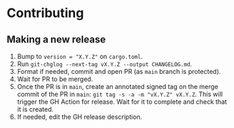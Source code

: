 # Contributing

## Making a new release

1. Bump to `version = "X.Y.Z"` on `cargo.toml`.
2. Run `git-chglog --next-tag vX.Y.Z --output CHANGELOG.md`.
3. Format if needed, commit and open PR (as `main` branch is protected).
4. Wait for PR to be merged.
5. Once the PR is in `main`, create an annotated signed tag on the merge commit
   of the PR in `main`:
   `git tag -s -a -m "vX.Y.Z" vX.Y.Z`. This will trigger the GH Action for
   release. Wait for it to complete and check that it is created.
6. If needed, edit the GH release description.
